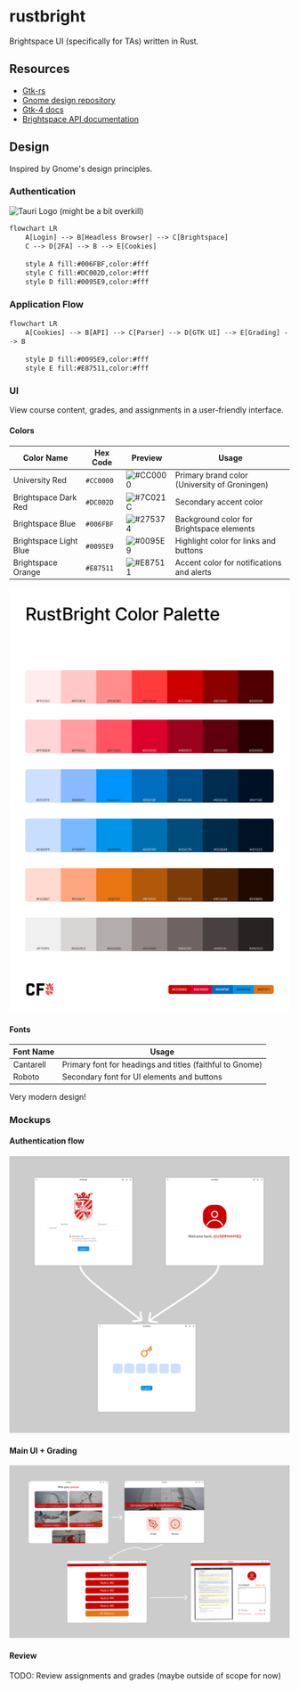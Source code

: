 # rustbright
Brightspace UI (specifically for TAs) written in Rust.

## Resources
- [Gtk-rs](https://gtk-rs.org/)
- [Gnome design repository](https://gitlab.gnome.org/Teams/Design/)
- [Gtk-4 docs](https://docs.gtk.org/gtk4/)
- [Brightspace API documentation](https://docs.valence.desire2learn.com/reference.html)

## Design
Inspired by Gnome's design principles.

### Authentication
![Tauri Logo](https://tauri.app/_astro/logo.DCjQDXhk.svg)
(might be a bit overkill)
```mermaid
flowchart LR
    A[Login] --> B[Headless Browser] --> C[Brightspace]
    C --> D[2FA] --> B --> E[Cookies]
    
    style A fill:#006FBF,color:#fff
    style C fill:#DC002D,color:#fff
    style D fill:#0095E9,color:#fff
```

### Application Flow
```mermaid
flowchart LR
    A[Cookies] --> B[API] --> C[Parser] --> D[GTK UI] --> E[Grading] --> B
    
    style D fill:#0095E9,color:#fff
    style E fill:#E87511,color:#fff
```

### UI
View course content, grades, and assignments in a user-friendly interface.

#### Colors

| Color Name | Hex Code | Preview | Usage |
|------------|----------|---------|-------|
| University Red | `#CC0000` | ![#CC0000](https://dummyimage.com/20x20/CC0000/CC0000) | Primary brand color (University of Groningen) |
| Brightspace Dark Red | `#DC002D` | ![#7C021C](https://dummyimage.com/20x20/DC002D/DC002D) | Secondary accent color |
| Brightspace Blue | `#006FBF` | ![#275374](https://dummyimage.com/20x20/006FBF/006FBF) | Background color for Brightspace elements |
| Brightspace Light Blue | `#0095E9` | ![#0095E9](https://dummyimage.com/20x20/0095E9/0095E9) | Highlight color for links and buttons |
| Brightspace Orange | `#E87511` | ![#E87511](https://dummyimage.com/20x20/E87511/E87511) | Accent color for notifications and alerts |

![Color Palette](assets/ColorPalette.png)

#### Fonts
| Font Name | Usage |
|------------|-------|
| Cantarell | Primary font for headings and titles (faithful to Gnome) |
| Roboto | Secondary font for UI elements and buttons |

Very modern design!

### Mockups

#### Authentication flow
<div align="center">

![Authentication Mockup](assets/authentication.png)

</div>

#### Main UI + Grading

<div align="center">

![Main UI Mockup](assets/flow.png)

</div>

#### Review
TODO: Review assignments and grades (maybe outside of scope for now)



